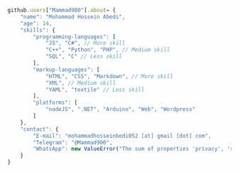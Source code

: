 ```js
github.users["Mammad900"].about= {
    "name": "Mohammad Hossein Abedi",
    "age": 14,
    "skills": {
        "programming-languages": [
            "JS", "C#", // More skill
            "C++", "Python", "PHP", // Medium skill
            "SQL", "C" // Less skill
        ],
        "markup-languages": [
            "HTML", "CSS", "Markdown", // More skill
            "XML", // Medium skill
            "YAML", "textile" // Less skill
        ],
        "platforms": [
            "nodeJS", ".NET", "Arduino", "Web", "Wordpress"
        ]
    },
    "contact": {
        "E-mail": "mohammadhosseinbedi052 [at] gmail [dot] com",
        "Telegram": "@Mammad900",
        "WhatsApp": new ValueError("The sum of properties 'privacy', 'security', 'usability' must be greater than 0")
    }
}
```

<!--
**Mammad900/mammad900** is a ✨ _special_ ✨ repository because its `README.md` (this file) appears on your GitHub profile.

Here are some ideas to get you started:

- 🔭 I’m currently working on ...
- 🌱 I’m currently learning ...
- 👯 I’m looking to collaborate on ...
- 🤔 I’m looking for help with ...
- 💬 Ask me about ...
- 📫 How to reach me: ...
- 😄 Pronouns: ...
- ⚡ Fun fact: ...
-->

